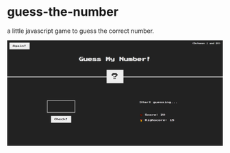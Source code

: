 # guess-the-number

a little javascript game to guess the correct number.

![Guess the number photo](https://github.com/jawdat-samer/guess-the-number/blob/main/guess-the-number-game-screenshot.png)
